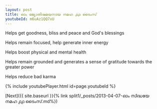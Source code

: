 ```yaml
---
layout: post
title: ഓം ജ്യോതിഷമയനായ നമഹ ൧൧ ടൈംസ്
youtubeId: m6uAz1QQ7xU
---
```

 
 
Helps get goodness, bliss and peace and God's blessings
 
Helps remain focused, help generate inner energy 
 
Helps boost physical and mental health 
 
Helps remain grounded and generates a sense of gratitude towards the greater power 
 
Helps reduce bad karma
 
 
 
 


{% include youtubePlayer.html id=page.youtubeId %}
 
[Next]({{ site.baseurl }}{% link  split1/_posts/2013-04-07-ഓം സിദ്ധയേ നമഹ ൧൧ ടൈംസ്.md%})
 
